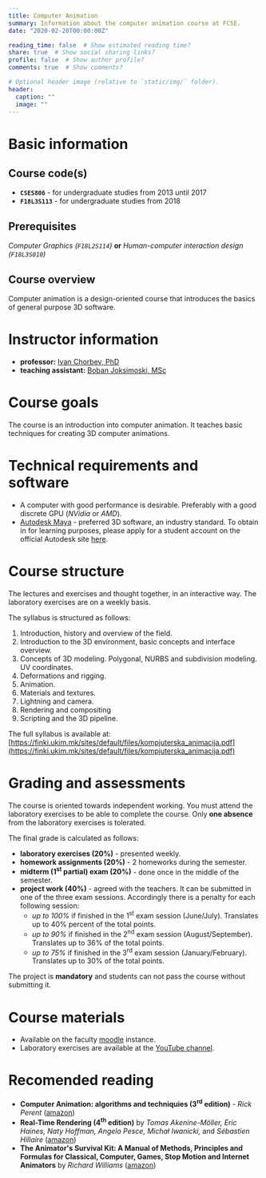 ```yaml
---
title: Computer Animation
summary: Information about the computer animation course at FCSE.
date: "2020-02-20T00:00:00Z"

reading_time: false  # Show estimated reading time?
share: true  # Show social sharing links?
profile: false  # Show author profile?
comments: true  # Show comments?

# Optional header image (relative to `static/img/` folder).
header:
  caption: ""
  image: ""
---
```


# Basic information

## Course code(s)
- **`CSES806`** - for undergraduate studies from 2013 until 2017
- **`F18L3S113`** - for undergraduate studies from 2018

## Prerequisites
*Computer Graphics (`F18L2S114`)* **or** *Human-computer interaction design (`F18L3S010`)*

## Course overview
  Computer animation is a design-oriented course that introduces the basics of general purpose 3D software.

# Instructor information
- **professor:** [Ivan Chorbev, PhD](https://finki.ukim.mk/en/staff/ivan-chorbev)
- **teaching assistant:** [Boban Joksimoski, MSc](https://finki.ukim.mk/en/staff/boban-joksimoski)

# Course goals
  The course is an introduction into computer animation. It teaches basic techniques for creating 3D computer animations.

# Technical requirements and software
  - A computer with good performance is desirable. Preferably with a good discrete GPU (*NVidia* or *AMD*).
  - [Autodesk Maya](https://www.autodesk.com/products/maya/overview) - preferred 3D software, an industry standard. To obtain in for learning purposes, please apply for a student account on the official Autodesk site [here](https://www.autodesk.com/education/free-software/maya).
  

# Course structure
  The lectures and exercises and thought together, in an interactive way. The laboratory exercises are on a weekly basis.

  The syllabus is structured as follows:
  
  1. Introduction, history and overview of the field.
  2. Introduction to the 3D environment, basic concepts and interface overview.
  3. Concepts of 3D modeling. Polygonal, NURBS and subdivision modeling. UV coordinates.
  4. Deformations and rigging.
  5. Animation.
  6. Materials and textures.
  7. Lightning and camera.
  8. Rendering and compositing
  9. Scripting and the 3D pipeline.
  
  The full syllabus is available at: [https://finki.ukim.mk/sites/default/files/kompjuterska_animacija.pdf](https://finki.ukim.mk/sites/default/files/kompjuterska_animacija.pdf)


[//]: # "Course policies"

# Grading and assessments
  The course is oriented towards independent working. You must attend the
  laboratory exercises to be able to complete the course. Only **one absence**
  from the laboratory exercises is tolerated.


  The final grade is calculated as follows:
  
  - **laboratory exercises (20%)** - presented weekly.
  - **homework assignments (20%)** - 2 homeworks during the semester.
  - **midterm (1<sup>st</sup> partial) exam (20%)** - done once in the middle of the semester.
  - **project work (40%)** - agreed with the teachers. It can be submitted in one of the three exam sessions. Accordingly there is a penalty for each following session:
    + *up to 100%* if finished in the 1<sup>st</sup> exam session (June/July). Translates up to 40% percent of the total points.
    + *up to 90%* if finished in the 2<sup>nd</sup> exam session (August/September). Translates up to 36% of the total points.
    + *up to 75%* if finished in the 3<sup>rd</sup> exam session (January/February). Translates up to 30% of the total points.

  The project is **mandatory** and students can not pass the course without submitting it. 


# Course materials
  - Available on the faculty [moodle](http://courses.finki.ukim.mk/) instance.
  - Laboratory exercises are available at the [YouTube channel](https://www.youtube.com/channel/UCF_k1eyn5hrUpOZJHqMDUrA).

# Recomended reading
  - **Computer Animation: algorithms and techniquies (3<sup>rd</sup> edition)** - *Rick Perent* 
    ([amazon](https://www.amazon.com/Computer-Animation-Algorithms-Rick-Parent/dp/0124158420/ref=sr_1_1?keywords=Computer+animation%3A+algorithms+and+techniques&qid=1582583510&s=books&sr=1-1))
  - **Real-Time Rendering (4<sup>th</sup> edition)** by *Tomas Akenine-Möller, Eric Haines, Naty Hoffman, Angelo Pesce, Michał Iwanicki,* and *Sébastien Hillaire* ([amazon](https://www.amazon.com/Real-Time-Rendering-Fourth-Tomas-Akenine-M%C3%B6ller/dp/1138627003?tag=realtimerenderin&pldnSite=1))
  - **The Animator's Survival Kit: A Manual of Methods, Principles and Formulas for Classical, Computer, Games, Stop Motion and Internet Animators** by  *Richard Williams* ([amazon](https://www.amazon.com/Animators-Survival-Kit-Principles-Classical/dp/086547897X))
  


[//]: # "Course schedule"
